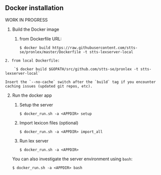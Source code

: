 ## Docker installation

WORK IN PROGRESS

1. Build the Docker image

    1. from Dockerfile URL:

        `$ docker build https://raw.githubusercontent.com/stts-se/pronlex/master/Dockerfile -t stts-lexserver-local`   

<!---   `$ docker build --build-arg USER=$USER https://raw.githubusercontent.com/stts-se/pronlex/master/Dockerfile -t stts-lexserver-local`	 --->

    2. from local Dockerfile:

        `$ docker build $GOPATH/src/github.com/stts-se/pronlex -t stts-lexserver-local`

<!---       `$ docker build --build-arg USER=$USER $GOPATH/src/github.com/stts-se/pronlex -t stts-lexserver-local` --->


    Insert the `--no-cache` switch after the `build` tag if you encounter caching issues (updated git repos, etc).


2. Run the docker app


   1. Setup the server 

      `$ docker_run.sh -a <APPDIR> setup`


   2. Import lexicon files (optional)

      `$ docker_run.sh -a <APPDIR> import_all`


   3. Run lex server

      `$ docker_run.sh -a <APPDIR>`


   You can also investigate the server environment using `bash`:   

   `$ docker_run.sh -a <APPDIR> bash`
  

